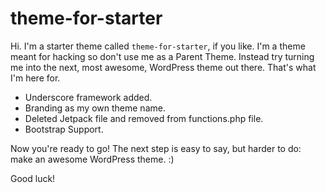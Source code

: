 theme-for-starter
===

Hi. I'm a starter theme called `theme-for-starter`, if you like. I'm a theme meant for hacking so don't use me as a Parent Theme. Instead try turning me into the next, most awesome, WordPress theme out there. That's what I'm here for.

* Underscore framework added.
* Branding as my own theme name.
* Deleted Jetpack file and removed from functions.php file.
* Bootstrap Support.

Now you're ready to go! The next step is easy to say, but harder to do: make an awesome WordPress theme. :)

Good luck!

